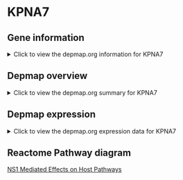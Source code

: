 <h1>KPNA7</h1>

<h2>Gene information</h2>
<details>
  <summary>Click to view the depmap.org information for KPNA7</summary>
  <iframe src="https://depmap.org/portal/gene/KPNA7?tab=about" style="border:none;width:100%;height:800px"></iframe>
</details>

<h2>Depmap overview</h2>
<details>
  <summary>Click to view the depmap.org summary for KPNA7</summary>
  <iframe src="https://depmap.org/portal/gene/KPNA7?tab=overview" style="border:none;width:100%;height:800px"></iframe>
</details>

<h2>Depmap expression</h2>
<details>
  <summary>Click to view the depmap.org expression data for KPNA7</summary>
  <iframe src="https://depmap.org/portal/gene/KPNA7?tab=characterization" style="border:none;width:100%;height:800px"></iframe>
</details>



<h2>Reactome Pathway diagram</h2>
<a href="https://reactome.org/PathwayBrowser/#/R-HSA-168276" target="_BLANK">NS1 Mediated Effects on Host Pathways</a>



